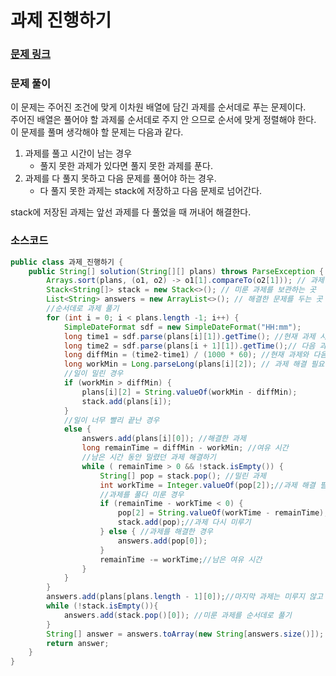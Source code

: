 # 과제 진행하기

### [문제 링크](https://school.programmers.co.kr/learn/courses/30/lessons/176962#)

### 문제 풀이
이 문제는 주어진 조건에 맞게 이차원 배열에 담긴 과제를 순서데로 푸는 문제이다. </br>
주어진 배열은 풀어야 할 과제룰 순서데로 주지 안 으므로 순서에 맞게 정렬해야 한다. </br>
이 문제를 풀며 생각해야 할 문제는 다음과 같다. </br>
1. 과제를 풀고 시간이 남는 경우
   + 풀지 못한 과제가 있다면 풀지 못한 과제를 푼다.
2. 과제를 다 풀지 못하고 다음 문제를 풀어야 하는 경우.
   + 다 풀지 못한 과제는 stack에 저장하고 다음 문제로 넘어간다.

stack에 저장된 과제는 앞선 과제를 다 풀었을 때 꺼내어 해결한다.
### 소스코드
```java
public class 과제_진행하기 {
    public String[] solution(String[][] plans) throws ParseException {
        Arrays.sort(plans, (o1, o2) -> o1[1].compareTo(o2[1])); // 과제 정렬하기
        Stack<String[]> stack = new Stack<>(); // 미룬 과제를 보관하는 곳
        List<String> answers = new ArrayList<>(); // 해결한 문제를 두는 곳
        //순서데로 과제 풀기
        for (int i = 0; i < plans.length -1; i++) {
            SimpleDateFormat sdf = new SimpleDateFormat("HH:mm");
            long time1 = sdf.parse(plans[i][1]).getTime(); //현재 과제 시작 시간 ms 단위로 시간 얻기
            long time2 = sdf.parse(plans[i + 1][1]).getTime();// 다음 과제 시작 시간
            long diffMin = (time2-time1) / (1000 * 60); //현재 과제와 다음 과제의 시간 차를 분 단위로 표현
            long workMin = Long.parseLong(plans[i][2]); // 과제 해결 필요 시간을 분 단위로 나타내기
            //일이 밀린 경우
            if (workMin > diffMin) {
                plans[i][2] = String.valueOf(workMin - diffMin);
                stack.add(plans[i]);
            }
            //일이 너무 빨리 끝난 경우
            else {
                answers.add(plans[i][0]); //해결한 과제
                long remainTime = diffMin - workMin; //여유 시간
                //남은 시간 동안 밀렸던 과제 해결하기
                while ( remainTime > 0 && !stack.isEmpty()) {
                    String[] pop = stack.pop(); //밀린 과제
                    int workTime = Integer.valueOf(pop[2]);//과제 해결 필요 시간
                    //과제를 풀다 미룬 경우
                    if (remainTime - workTime < 0) {
                        pop[2] = String.valueOf(workTime - remainTime); //남은 과제 시간 계산
                        stack.add(pop);//과제 다시 미루기
                    } else { //과제를 해결한 경우
                        answers.add(pop[0]);
                    }
                    remainTime -= workTime;//남은 여유 시간
                }
            }
        }
        answers.add(plans[plans.length - 1][0]);//마지막 과제는 미루지 않고 바로 해결해야 한다.
        while (!stack.isEmpty()){
            answers.add(stack.pop()[0]); //미룬 과제를 순서데로 풀기
        }
        String[] answer = answers.toArray(new String[answers.size()]);
        return answer;
    }
}

```